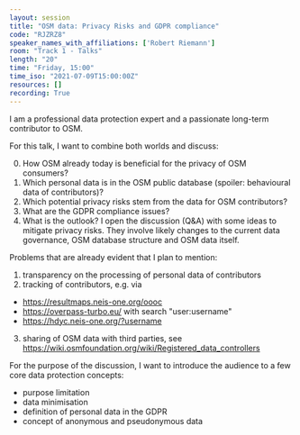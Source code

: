 ```yaml
---
layout: session
title: "OSM data: Privacy Risks and GDPR compliance"
code: "RJZRZ8"
speaker_names_with_affiliations: ['Robert Riemann']
room: "Track 1 - Talks"
length: "20"
time: "Friday, 15:00"
time_iso: "2021-07-09T15:00:00Z"
resources: []
recording: True
---
```

I am a professional data protection expert and a passionate long-term contributor to OSM.

For this talk, I want to combine both worlds and discuss:

0) How OSM already today is beneficial for the privacy of OSM consumers?
1) Which personal data is in the OSM public database (spoiler: behavioural 
data of contributors)?
3) Which potential privacy risks stem from the data for OSM contributors?
4) What are the GDPR compliance issues?
5) What is the outlook? I open the discussion (Q&amp;A) with some ideas to mitigate privacy risks. They involve likely changes to the current data governance, OSM database structure and OSM data itself.

Problems that are already evident that I plan to mention:
1) transparency on the processing of personal data of contributors
2) tracking of contributors, e.g. via
  - https://resultmaps.neis-one.org/oooc
  - https://overpass-turbo.eu/ with search &#34;user:username&#34;
  - https://hdyc.neis-one.org/?username
3) sharing of OSM data with third parties, see https://wiki.osmfoundation.org/wiki/Registered_data_controllers

For the purpose of the discussion, I want to introduce the audience to a few core data protection concepts:
- purpose limitation
- data minimisation
- definition of personal data in the GDPR
- concept of anonymous and pseudonymous data
